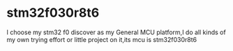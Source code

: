 stm32f030r8t6
=============

I choose my stm32 f0 discover as my General MCU platform,I do all kinds of my own trying effort or little project on it,its mcu is stm32f030r8t6
